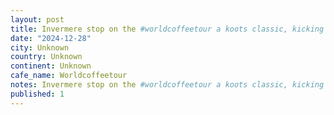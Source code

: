 ```yaml
---
layout: post
title: Invermere stop on the #worldcoffeetour a koots classic, kicking horse cafe.
date: "2024-12-28"
city: Unknown
country: Unknown
continent: Unknown
cafe_name: Worldcoffeetour
notes: Invermere stop on the #worldcoffeetour a koots classic, kicking horse cafe.
published: 1
---
```

